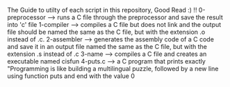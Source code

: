The Guide to utilty of each script in this repository, Good Read :) !!
0-preprocessor --> runs a C file through the preprocessor and save the result into 'c' file
1-compiler --> compiles a C file but does not link and the output file should be named the same as the C file, but with the extension .o instead of .c.
2-assembler --> generates the assembly code of a C code and save it in an output file named the same as the C file, but with the extension .s instead of .c
3-name --> compiles a C file and creates an executable named cisfun
4-puts.c --> a C program that prints exactly "Programming is like building a multilingual puzzle, followed by a new line using function puts and end with the value 0
